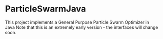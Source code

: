 # ParticleSwarmJava

This project implements a General Purpose Particle Swarm Optimizer in Java
Note that this is an extremely early version - the interfaces will change
soon.


